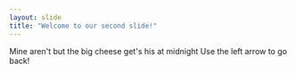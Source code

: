 ```yaml
---
layout: slide
title: "Welcome to our second slide!"
---
```

Mine aren't but the big cheese get's his at midnight
Use the left arrow to go back!
